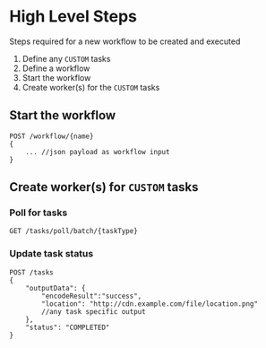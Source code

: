 
# High Level Steps

Steps required for a new workflow to be created and executed

1. Define any `CUSTOM` tasks 
2. Define a workflow
1. Start the workflow
1. Create worker(s) for the `CUSTOM` tasks

## Start the workflow

```
POST /workflow/{name}
{
    ... //json payload as workflow input
}
```

## Create worker(s) for `CUSTOM` tasks

### Poll for tasks

```
GET /tasks/poll/batch/{taskType}
```
	
### Update task status
	
```
POST /tasks
{
    "outputData": {
        "encodeResult":"success",
        "location": "http://cdn.example.com/file/location.png"
        //any task specific output
    },
    "status": "COMPLETED"
}
```
